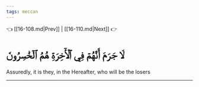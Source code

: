 ```yaml
---
tags: meccan
---
```


👈 [[16-108.md|Prev]] | [[16-110.md|Next]] 👉

# لَا جَرَمَ أَنَّهُمۡ فِي ٱلۡأٓخِرَةِ هُمُ ٱلۡخَٰسِرُونَ

Assuredly, it is they, in the Hereafter, who will be the losers

---

